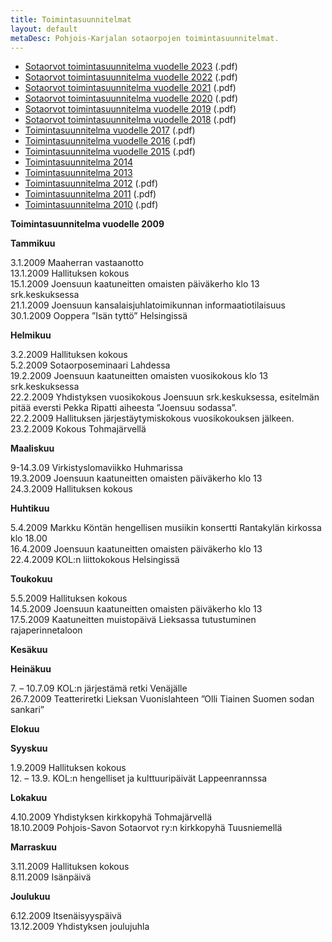 ```yaml
---
title: Toimintasuunnitelmat
layout: default
metaDesc: Pohjois-Karjalan sotaorpojen toimintasuunnitelmat.
---
```


<ul>
<li><a href="../files/toimintasuunnitelmat/toimintasuunnitelma-vuodelle-2023.pdf">Sotaorvot toimintasuunnitelma vuodelle 2023</a> (.pdf)</li>

<li><a href="../files/toimintasuunnitelmat/toimintasuunnitelma-vuodelle-2022.pdf">Sotaorvot toimintasuunnitelma vuodelle 2022</a> (.pdf)</li>

<li><a href="../files/toimintasuunnitelmat/Sotaorvot-toimintasuunnitelma-vuodelle-2021.pdf">Sotaorvot toimintasuunnitelma vuodelle 2021</a> (.pdf)</li>

<li><a href="../files/toimintasuunnitelmat/Sotaorvot-toimintasuunnitelma-vuodelle-2020.pdf">Sotaorvot toimintasuunnitelma vuodelle 2020</a> (.pdf)</li>

<li><a href="../files/toimintasuunnitelmat/Sotaorvot-toimintasuunnitelma-vuodelle-2019.pdf">Sotaorvot toimintasuunnitelma vuodelle 2019</a> (.pdf)</li>

<li><a href="../files/toimintasuunnitelmat/Sotaorvot-toimintasuunnitelma-vuodelle-2018.pdf">Sotaorvot toimintasuunnitelma vuodelle 2018</a>&nbsp;(.pdf)</li>

<li><a href="../files/toimintasuunnitelmat/Sotaorvot-toimintasuunnitelma-vuodelle-2017.pdf">Toimintasuunnitelma vuodelle 2017</a>&nbsp;(.pdf)</li>

<li><a href="../files/toimintasuunnitelmat/Sotaorvot-toimintasuunnitelma-vuodelle-2016.pdf">Toimintasuunnitelma vuodelle 2016</a>&nbsp;(.pdf)</li>

<li><a href="../files/toimintasuunnitelmat/Sotaorvot-toimintasuunnitelma-vuodelle-2015.pdf">Toimintasuunnitelma vuodelle 2015</a> (.pdf)</li>

<li><a href="../files/toimintasuunnitelmat/Sotaorvot-toimintasuunnitelma-v.14KORJdoc.pdf">Toimintasuunnitelma 2014</a></li>

<li><a href="../files/toimintasuunnitelmat/Sotaorvot-toimintasuunnitelma-v.13.doc">Toimintasuunnitelma 2013</a></li>

<li><a href="../files/toimintasuunnitelmat/Sotaorvot-toimintasuunnitelma-v.12.pdf">Toimintasuunnitelma 2012</a> (.pdf)</li>

<li><a href="../files/toimintasuunnitelmat/Sotaorvot-toimintasuunnitelma-v.2011.pdf">Toimintasuunnitelma 2011</a> (.pdf)</li>

<li><a href="../files/toimintasuunnitelmat/Sotaorvot-toimintasuunnitelma-v.10.pdf">Toimintasuunnitelma 2010</a> (.pdf)</li>
</ul>

<p><strong>Toimintasuunnitelma vuodelle 2009</strong></p>

<p><strong>Tammikuu</strong></p>

<p>3.1.2009 Maaherran vastaanotto<br>13.1.2009 Hallituksen kokous<br>15.1.2009 Joensuun kaatuneitten omaisten päiväkerho klo 13 srk.keskuksessa<br>21.1.2009 Joensuun kansalaisjuhlatoimikunnan informaatiotilaisuus<br>30.1.2009 Ooppera ”Isän tyttö” Helsingissä</p>

<p><strong>Helmikuu</strong></p>

<p>3.2.2009 Hallituksen kokous<br>5.2.2009 Sotaorposeminaari Lahdessa<br>19.2.2009 Joensuun kaatuneitten omaisten vuosikokous klo 13 srk.keskuksessa<br>22.2.2009 Yhdistyksen vuosikokous Joensuun srk.keskuksessa, esitelmän pitää eversti Pekka Ripatti aiheesta ”Joensuu sodassa”.<br>22.2.2009 Hallituksen järjestäytymiskokous vuosikokouksen jälkeen.<br>23.2.2009 Kokous Tohmajärvellä</p>

<p><strong>Maaliskuu</strong></p>

<p>9-14.3.09 Virkistyslomaviikko Huhmarissa<br>19.3.2009 Joensuun kaatuneitten omaisten päiväkerho klo 13<br>24.3.2009 Hallituksen kokous</p>

<p><strong>Huhtikuu</strong></p>

<p>5.4.2009 Markku Köntän hengellisen musiikin konsertti Rantakylän kirkossa<br>klo 18.00<br>16.4.2009 Joensuun kaatuneitten omaisten päiväkerho klo 13<br>22.4.2009 KOL:n liittokokous Helsingissä</p>

<p><strong>Toukokuu</strong></p>

<p>5.5.2009 Hallituksen kokous<br>14.5.2009 Joensuun kaatuneitten omaisten päiväkerho klo 13<br>17.5.2009 Kaatuneitten muistopäivä Lieksassa tutustuminen rajaperinnetaloon</p>

<p><strong>Kesäkuu</strong></p>

<p><strong>Heinäkuu</strong></p>

<p>7. – 10.7.09 KOL:n järjestämä retki Venäjälle<br>26.7.2009 Teatteriretki Lieksan Vuonislahteen ”Olli Tiainen Suomen sodan sankari”</p>

<p><strong>Elokuu</strong></p>

<p><strong>Syyskuu</strong></p>

<p>1.9.2009 Hallituksen kokous<br>12. – 13.9. KOL:n hengelliset ja kulttuuripäivät Lappeenrannssa</p>

<p><strong>Lokakuu</strong></p>

<p>4.10.2009 Yhdistyksen kirkkopyhä Tohmajärvellä<br>18.10.2009 Pohjois-Savon Sotaorvot ry:n kirkkopyhä Tuusniemellä</p>

<p><strong>Marraskuu</strong></p>

<p>3.11.2009 Hallituksen kokous<br>8.11.2009 Isänpäivä</p>

<p><strong>Joulukuu</strong></p>

<p>6.12.2009 Itsenäisyyspäivä<br>13.12.2009 Yhdistyksen joulujuhla</p>
